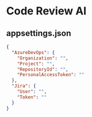 # Code Review AI

## appsettings.json

```json
{
  "AzureDevOps": {
    "Organization": "",
    "Project": "",
    "RepositoryId": "",
    "PersonalAccessToken": ""
  },
  "Jira": {
    "User": "",
    "Token": ""
  }
}
```